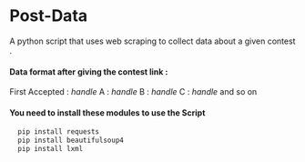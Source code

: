# Post-Data
A python script that uses web scraping to collect data about a given contest .

<h4>Data format after giving the contest link : </h4>

First Accepted  :  *handle*
A  :  *handle*
B  :  *handle*
C  :  *handle*  and so on

<h4>You need to install these modules to use the Script</h4>

```py
  pip install requests
  pip install beautifulsoup4
  pip install lxml
```

